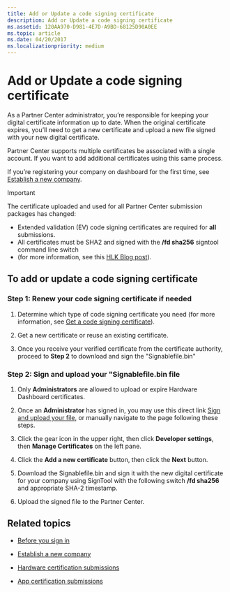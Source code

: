 ```yaml
---
title: Add or Update a code signing certificate
description: Add or Update a code signing certificate
ms.assetid: 120AA970-D981-4E7D-A9BD-68125D90A0EE
ms.topic: article
ms.date: 04/20/2017
ms.localizationpriority: medium
---
```


# Add or Update a code signing certificate

As a Partner Center administrator, you’re responsible for keeping your digital certificate information up to date. When the original certificate expires, you’ll need to get a new certificate and upload a new file signed with your new digital certificate.

Partner Center supports multiple certificates be associated with a single account.  If you want to add additional certificates using this same process.

If you’re registering your company on dashboard for the first time, see [Establish a new company](https://msdn.microsoft.com/windows/hardware/drivers/dashboard/establish-a-new-company).

> [!IMPORTANT]
> The certificate uploaded and used for all Partner Center submission packages has changed:
>
> * Extended validation (EV) code signing certificates are required for **all** submissions.  
> * All certificates must be SHA2 and signed with the **/fd sha256** signtool command line switch
> * (for more information, see this [HLK Blog post](https://blogs.msdn.microsoft.com/windows_hardware_certification/2017/11/13/starting-in-february-2018-packages-signed-using-a-sha-1-digest-algorithm-and-certificate-chain-will-no-longer-be-accepted/)).

## To add or update a code signing certificate

### Step 1: Renew your code signing certificate if needed  

1. Determine which type of code signing certificate you need (for more information, see [Get a code signing certificate](https://msdn.microsoft.com/windows/hardware/drivers/dashboard/get-a-code-signing-certificate)).

2. Get a new certificate or reuse an existing certificate.

3. Once you receive your verified certificate from the certificate authority, proceed to **Step 2** to download and sign the "Signablefile.bin"

### Step 2: Sign and upload your "Signablefile.bin file

1. Only **Administrators** are allowed to upload or expire Hardware Dashboard certificates.

2. Once an **Administrator** has signed in, you may use this direct link [Sign and upload your file](https://partner.microsoft.com/dashboard/account/CertificateUpload), or manually navigate to the page following these steps.

3. Click the gear icon in the upper right, then click **Developer settings**, then **Manage Certificates** on the left pane.

4. Click the **Add a new certificate** button, then click the **Next** button.  

5. Download the Signablefile.bin and sign it with the new digital certificate for your company using SignTool with the following switch **/fd sha256** and appropriate SHA-2 timestamp.

6. Upload the signed file to the Partner Center.

## Related topics

* [Before you sign in](https://msdn.microsoft.com/windows/hardware/drivers/dashboard/before-you-sign-in)

* [Establish a new company](https://msdn.microsoft.com/windows/hardware/drivers/dashboard/establish-a-new-company)

* [Hardware certification submissions](https://msdn.microsoft.com/windows/hardware/drivers/dashboard/hardware-certification-submissions)

* [App certification submissions](https://msdn.microsoft.com/windows/hardware/drivers/dashboard/app-certification-submissions)
